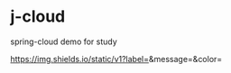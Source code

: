 # j-cloud
spring-cloud demo for study


https://img.shields.io/static/v1?label=<LABEL>&message=<MESSAGE>&color=<COLOR>
